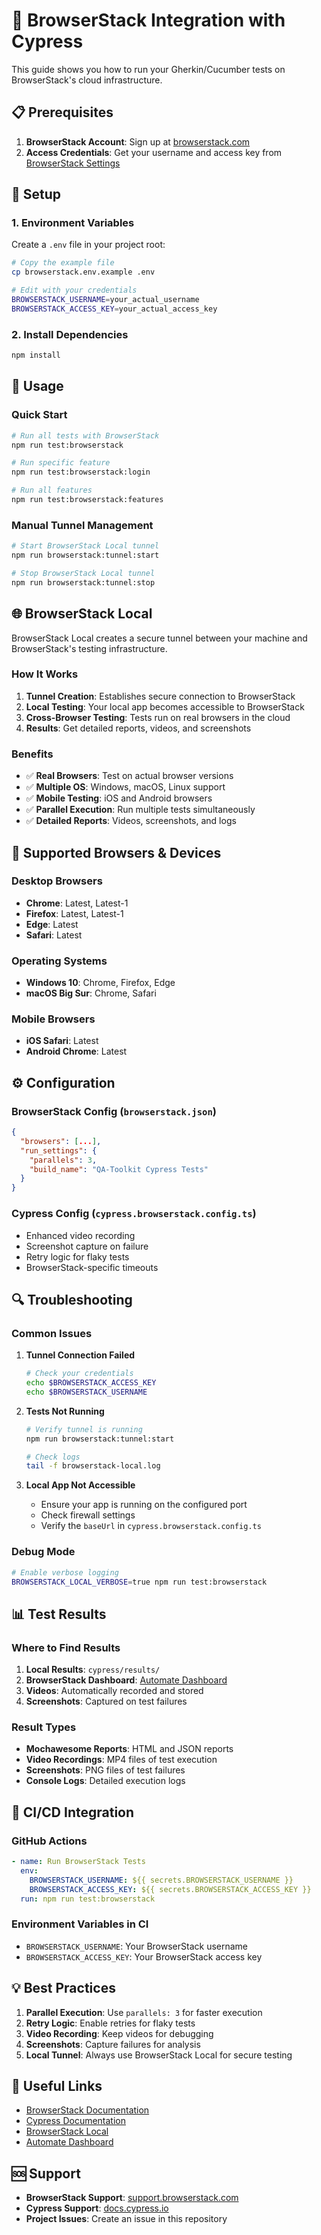 # 🚀 BrowserStack Integration with Cypress

This guide shows you how to run your Gherkin/Cucumber tests on BrowserStack's cloud infrastructure.

## 📋 Prerequisites

1. **BrowserStack Account**: Sign up at [browserstack.com](https://www.browserstack.com)
2. **Access Credentials**: Get your username and access key from [BrowserStack Settings](https://www.browserstack.com/accounts/settings/access-keys)

## 🔧 Setup

### 1. Environment Variables

Create a `.env` file in your project root:

```bash
# Copy the example file
cp browserstack.env.example .env

# Edit with your credentials
BROWSERSTACK_USERNAME=your_actual_username
BROWSERSTACK_ACCESS_KEY=your_actual_access_key
```

### 2. Install Dependencies

```bash
npm install
```

## 🚀 Usage

### Quick Start

```bash
# Run all tests with BrowserStack
npm run test:browserstack

# Run specific feature
npm run test:browserstack:login

# Run all features
npm run test:browserstack:features
```

### Manual Tunnel Management

```bash
# Start BrowserStack Local tunnel
npm run browserstack:tunnel:start

# Stop BrowserStack Local tunnel
npm run browserstack:tunnel:stop
```

## 🌐 BrowserStack Local

BrowserStack Local creates a secure tunnel between your machine and BrowserStack's testing infrastructure.

### How It Works

1. **Tunnel Creation**: Establishes secure connection to BrowserStack
2. **Local Testing**: Your local app becomes accessible to BrowserStack
3. **Cross-Browser Testing**: Tests run on real browsers in the cloud
4. **Results**: Get detailed reports, videos, and screenshots

### Benefits

- ✅ **Real Browsers**: Test on actual browser versions
- ✅ **Multiple OS**: Windows, macOS, Linux support
- ✅ **Mobile Testing**: iOS and Android browsers
- ✅ **Parallel Execution**: Run multiple tests simultaneously
- ✅ **Detailed Reports**: Videos, screenshots, and logs

## 📱 Supported Browsers & Devices

### Desktop Browsers
- **Chrome**: Latest, Latest-1
- **Firefox**: Latest, Latest-1  
- **Edge**: Latest
- **Safari**: Latest

### Operating Systems
- **Windows 10**: Chrome, Firefox, Edge
- **macOS Big Sur**: Chrome, Safari

### Mobile Browsers
- **iOS Safari**: Latest
- **Android Chrome**: Latest

## ⚙️ Configuration

### BrowserStack Config (`browserstack.json`)

```json
{
  "browsers": [...],
  "run_settings": {
    "parallels": 3,
    "build_name": "QA-Toolkit Cypress Tests"
  }
}
```

### Cypress Config (`cypress.browserstack.config.ts`)

- Enhanced video recording
- Screenshot capture on failure
- Retry logic for flaky tests
- BrowserStack-specific timeouts

## 🔍 Troubleshooting

### Common Issues

1. **Tunnel Connection Failed**
   ```bash
   # Check your credentials
   echo $BROWSERSTACK_ACCESS_KEY
   echo $BROWSERSTACK_USERNAME
   ```

2. **Tests Not Running**
   ```bash
   # Verify tunnel is running
   npm run browserstack:tunnel:start
   
   # Check logs
   tail -f browserstack-local.log
   ```

3. **Local App Not Accessible**
   - Ensure your app is running on the configured port
   - Check firewall settings
   - Verify the `baseUrl` in `cypress.browserstack.config.ts`

### Debug Mode

```bash
# Enable verbose logging
BROWSERSTACK_LOCAL_VERBOSE=true npm run test:browserstack
```

## 📊 Test Results

### Where to Find Results

1. **Local Results**: `cypress/results/`
2. **BrowserStack Dashboard**: [Automate Dashboard](https://automate.browserstack.com/dashboard)
3. **Videos**: Automatically recorded and stored
4. **Screenshots**: Captured on test failures

### Result Types

- **Mochawesome Reports**: HTML and JSON reports
- **Video Recordings**: MP4 files of test execution
- **Screenshots**: PNG files of test failures
- **Console Logs**: Detailed execution logs

## 🚀 CI/CD Integration

### GitHub Actions

```yaml
- name: Run BrowserStack Tests
  env:
    BROWSERSTACK_USERNAME: ${{ secrets.BROWSERSTACK_USERNAME }}
    BROWSERSTACK_ACCESS_KEY: ${{ secrets.BROWSERSTACK_ACCESS_KEY }}
  run: npm run test:browserstack
```

### Environment Variables in CI

- `BROWSERSTACK_USERNAME`: Your BrowserStack username
- `BROWSERSTACK_ACCESS_KEY`: Your BrowserStack access key

## 💡 Best Practices

1. **Parallel Execution**: Use `parallels: 3` for faster execution
2. **Retry Logic**: Enable retries for flaky tests
3. **Video Recording**: Keep videos for debugging
4. **Screenshots**: Capture failures for analysis
5. **Local Tunnel**: Always use BrowserStack Local for secure testing

## 🔗 Useful Links

- [BrowserStack Documentation](https://www.browserstack.com/docs)
- [Cypress Documentation](https://docs.cypress.io)
- [BrowserStack Local](https://www.browserstack.com/local-testing)
- [Automate Dashboard](https://automate.browserstack.com/dashboard)

## 🆘 Support

- **BrowserStack Support**: [support.browserstack.com](https://support.browserstack.com)
- **Cypress Support**: [docs.cypress.io](https://docs.cypress.io)
- **Project Issues**: Create an issue in this repository
